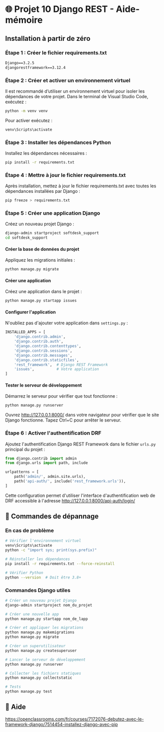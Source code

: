 # 🌐 Projet 10 Django REST - Aide-mémoire

## Installation à partir de zéro
### **Étape 1 : Créer le fichier requirements.txt**

```txt
Django==3.2.5
djangorestframework==3.12.4
```

### **Étape 2 : Créer et activer un environnement virtuel**

Il est recommandé d’utiliser un environnement virtuel pour isoler les dépendances de votre projet.
Dans le terminal de Visual Studio Code, exécutez :
```bash
python -m venv venv
```
Pour activer exécutez :
```bash
venv\Scripts\activate
```

### **Étape 3 : Installer les dépendances Python**

Installez les dépendances nécessaires :
```bash
pip install -r requirements.txt
```

### **Étape 4 : Mettre à jour le fichier requirements.txt**

Après installation, mettez à jour le fichier requirements.txt avec toutes les dépendances installées par Django :
```bash
pip freeze > requirements.txt
```

### **Étape 5 : Créer une application Django**

Créez un nouveau projet Django :
```bash
django-admin startproject softdesk_support
cd softdesk_support
```

#### Créer la base de données du projet
Appliquez les migrations initiales :
```bash
python manage.py migrate
```

#### Créer une application
Créez une application dans le projet :
```bash
python manage.py startapp issues
```

#### Configurer l'application
N'oubliez pas d'ajouter votre application dans `settings.py` :
```python
INSTALLED_APPS = [
    'django.contrib.admin',
    'django.contrib.auth',
    'django.contrib.contenttypes',
    'django.contrib.sessions',
    'django.contrib.messages',
    'django.contrib.staticfiles',
    'rest_framework',  # Django REST Framework
    'issues',          # Votre application
]
```

#### Tester le serveur de développement
Démarrez le serveur pour vérifier que tout fonctionne :
```bash
python manage.py runserver
```
Ouvrez http://127.0.0.1:8000/ dans votre navigateur pour vérifier que le site Django fonctionne.
Tapez Ctrl+C pour arrêter le serveur.

### **Étape 6 : Activer l'authentification DRF**

Ajoutez l'authentification Django REST Framework dans le fichier `urls.py` principal du projet :

```python
from django.contrib import admin
from django.urls import path, include

urlpatterns = [
    path('admin/', admin.site.urls),
    path('api-auth/', include('rest_framework.urls')),
]
```

Cette configuration permet d'utiliser l'interface d'authentification web de DRF accessible à l'adresse http://127.0.0.1:8000/api-auth/login/

## 🔧 **Commandes de dépannage**

### **En cas de problème**
```bash
# Vérifier l'environnement virtuel
venv\Scripts\activate
python -c "import sys; print(sys.prefix)"

# Réinstaller les dépendances
pip install -r requirements.txt --force-reinstall

# Vérifier Python
python --version  # Doit être 3.8+
```

### **Commandes Django utiles**
```bash
# Créer un nouveau projet Django
django-admin startproject nom_du_projet

# Créer une nouvelle app
python manage.py startapp nom_de_lapp

# Créer et appliquer les migrations
python manage.py makemigrations
python manage.py migrate

# Créer un superutilisateur
python manage.py createsuperuser

# Lancer le serveur de développement
python manage.py runserver

# Collecter les fichiers statiques
python manage.py collectstatic

# Tests
python manage.py test
```

## 📄 Aide

https://openclassrooms.com/fr/courses/7172076-debutez-avec-le-framework-django/7514454-installez-django-avec-pip